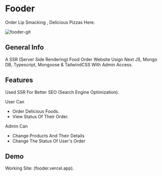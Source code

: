 # Fooder

Order Lip Smacking , Delicious Pizzas Here.

![fooder-git](https://user-images.githubusercontent.com/75238302/180608789-81749f50-b56e-4b94-9120-8b9e9cfc4015.png)

## General Info

A SSR (Server Side Rendering) Food Order Website Usign Next JS, Mongo DB, Typescript, Mongoose & TailwindCSS With Admin Access.

## Features

Used SSR For Better SEO (Search Engine Optimization).

User Can

- Order Delicious Foods.
- View Status Of Their Order.

Admin Can

- Change Products And Their Details
- Change The Status Of User's Order

## Demo

Working Site: (fooder.vercel.app).
